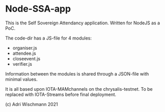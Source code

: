 # Node-SSA-app

This is the Self Sovereign Attendancy application.
Written for NodeJS as a PoC.

The code-dir has a JS-file for 4 modules:

- organiser.js
- attendee.js
- closeevent.js
- verifier.js

Information between the modules is shared through a JSON-file with minimal values.

It is all based upon IOTA-MAMchannels on the chrysalis-testnet. To be replaced with IOTA-Streams before final deployment.

(c) Adri Wischmann 2021
